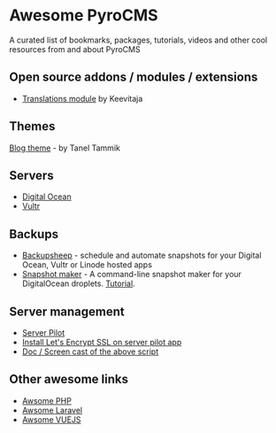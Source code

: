 # Awesome PyroCMS
A curated list of bookmarks, packages, tutorials, videos and other cool resources from and about PyroCMS

## Open source addons / modules / extensions
* [Translations module](https://github.com/keevitaja/translations-module) by Keevitaja

## Themes
[Blog theme](https://keevitaja.com/posts/a-slick-personal-blog-theme-for-pyrocms) - by Tanel Tammik

## Servers
* [Digital Ocean](https://www.digitalocean.com/)
* [Vultr](https://www.vultr.com/)

## Backups
* [Backupsheep](https://backupsheep.com) - schedule and automate snapshots for your Digital Ocean, Vultr or Linode hosted apps
* [Snapshot maker](http://dosnapshot.merqlove.ru/) - A command-line snapshot maker for your DigitalOcean droplets. [Tutorial](https://longren.io/automate-making-snapshots-of-your-digitalocean-droplets/).

## Server management
* [Server Pilot](https://serverpilot.io/)
* [Install Let's Encrypt SSL on server pilot app](https://github.com/lesaff/serverpilot-letsencrypt) 
* [Doc / Screen cast of the above script](https://sridhar.blog/install-ssl-certificate-serverpilot-managed-hosting-account/)

## Other awesome links
* [Awsome PHP](https://github.com/ziadoz/awesome-php)  
* [Awsome Laravel](https://github.com/chiraggude/awesome-laravel)  
* [Awsome VUEJS](https://github.com/vuejs/awesome-vue)  
